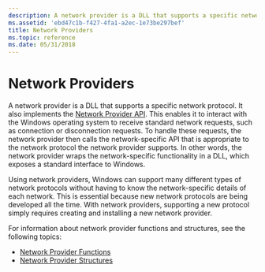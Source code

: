 ```yaml
---
description: A network provider is a DLL that supports a specific network protocol.
ms.assetid: 'ebd47c1b-f427-4fa1-a2ec-1e73be297bef'
title: Network Providers
ms.topic: reference
ms.date: 05/31/2018
---
```


# Network Providers

A network provider is a DLL that supports a specific network protocol. It also implements the [Network Provider API](network-provider-api.md). This enables it to interact with the Windows operating system to receive standard network requests, such as connection or disconnection requests. To handle these requests, the network provider then calls the network-specific API that is appropriate to the network protocol the network provider supports. In other words, the network provider wraps the network-specific functionality in a DLL, which exposes a standard interface to Windows.

Using network providers, Windows can support many different types of network protocols without having to know the network-specific details of each network. This is essential because new network protocols are being developed all the time. With network providers, supporting a new protocol simply requires creating and installing a new network provider.

For information about network provider functions and structures, see the following topics:

-   [Network Provider Functions](authentication-functions.md)
-   [Network Provider Structures](authentication-structures.md)

 

 



